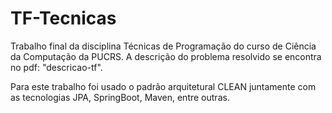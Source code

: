 # TF-Tecnicas

Trabalho final da disciplina Técnicas de Programação do curso de Ciência da Computação da PUCRS. 
A descrição do problema resolvido se encontra no pdf: "descricao-tf".

Para este trabalho foi usado o padrão arquitetural CLEAN juntamente com as tecnologias JPA, SpringBoot, Maven, entre outras. 
